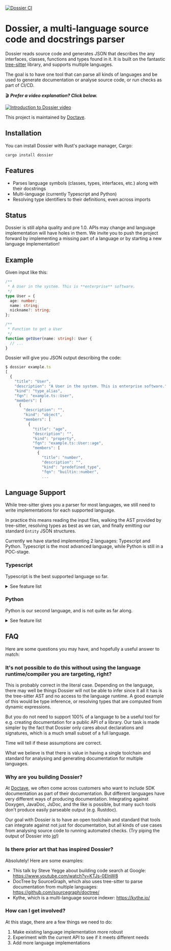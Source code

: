 [![Dossier CI](https://github.com/Doctave/dossier/actions/workflows/CI.yaml/badge.svg)](https://github.com/Doctave/dossier/actions/workflows/CI.yaml)

# Dossier, a multi-language source code and docstrings parser

Dossier reads source code and generates JSON that describes the any interfaces, classes, functions and types found in it. It is built on the fantastic [tree-sitter](https://tree-sitter.github.io/tree-sitter/) library, and supports multiple languages.

The goal is to have one tool that can parse all kinds of languages and be used to generate documentation or analyse source code, or run checks as part of CI/CD.

🎬 _**Prefer a video explanation? Click below.**_

[![Introduction to Dossier video](https://img.youtube.com/vi/kb1VRn0GIhA/0.jpg)](https://www.youtube.com/watch?v=kb1VRn0GIhA)

This project is maintained by [Doctave](https://www.doctave.com).

## Installation

You can install Dossier with Rust's package manager, Cargo:

```
cargo install dossier
```

## Features

- Parses language symbols (classes, types, interfaces, etc.) along with their docstrings
- Multi-language (currently Typescript and Python)
- Resolving type identifiers to their definitions, even across imports

## Status

Dossier is still alpha quality and pre 1.0. APIs may change and language implementation will have holes in them.
We invite you to push the project forward by implementing a missing part of a language or by starting a new language implementation!

## Example

Given input like this:

```typescript
/**
 * A User in the system. This is **enterprise** software.
 */
type User = {
  age: number;
  name: string;
  nickname?: string;
};

/**
 * Function to get a User
 */
function getUser(name: string): User {
  // ...
}
```

Dossier will give you JSON output describing the code:

```javascript
$ dossier example.ts
[
  {
    "title": "User",
    "description": "A User in the system. This is enterprise software.",
    "kind": "type_alias",
    "fqn": "example.ts::User",
    "members": [
      {
        "description": "",
        "kind": "object",
        "members": [
          {
            "title": "age",
            "description": "",
            "kind": "property",
            "fqn": "example.ts::User::age",
            "members": [
              {
                "title": "number",
                "description": "",
                "kind": "predefined_type",
                "fqn": "builtin::number",
                ...
```

## Language Support

While tree-sitter gives you a parser for most languages, we still need to write implementations for each supported language.

In practice this means reading the input files, walking the AST provided by tree-sitter, resolving types as best as we can, and finally emitting our standard `Entity` JSON structures.

Currently we have started implementing 2 languages: Typescript and Python. Typescript is the most advanced language, while Python is still in a POC-stage.

### Typescript

Typescript is the best supported language so far.

<details>
    <summary>See feature list</summary>

- ✅ Parsing classes, interfaces, type aliases, functions, etc.
- ✅ Including docstrings as part of the parsed entities
- ✅ Resolving type identifiers to their implementations based on their scope, even across imports (in most cases)

Here are some things that still need to be implemented:

- 🚧 Parsing docstrings (according to the [tsdoc standard](https://tsdoc.org/)?) and annotating entities based on it
- 🚧 More complex types (e.g. mapped types, nested types)

If you try out Dossier and find an issue or a language feature that has not been implemented, please file an issue!

</details>

### Python

Python is our second language, and is not quite as far along.

<details>
    <summary>See feature list</summary>

- ✅ Parsing classes with methods, and standalone function
- ✅ Basic type hints for built-in types
- ✅ Including docstrings as part of the parsed entities

Things that still need to be implemented:

- 🚧 Parsing docstrings and annotating entities based on it
- 🚧 Parsing anything from the `typing` module
- 🚧 Type resolution

</details>

## FAQ

Here are some questions you may have, and hopefully a useful answer to match:

### It's not possible to do this without using the language runtime/compiler you are targeting, right?

This is probably correct in the literal case. Depending on the language, there may well be things Dossier will not be able to infer since it all it has is the tree-sitter AST and no access to the language runtime. A good example of this would be type inference, or resolving types that are computed from dynamic expressions.

But you do not need to support 100% of a language to be a useful tool for e.g. creating documentation for a public API of a library. Our task is made simpler by the fact that Dossier only cares about declarations and signatures, which is a much small subset of a full language. 

Time will tell if these assumptions are correct.

What we believe is that there is value in having a single toolchain and standard for analysing and generating documentation for multiple languages.

### Why are you building Dossier?

At [Doctave](www.doctave.com), we often come across customers who want to include SDK documentation as part of their documentation. But different languages have very different ways of producing documentation. Integrating against Doxygen, JavaDoc, JsDoc, and the like is possible, but many such tools don't produce easily parseable output (e.g. Rustdoc).

Our goal with Dossier is to have an open toolchain and standard that tools can integrate against not just for documentation, but all kinds of use cases from analysing source code to running automated checks. (Try piping the output of Dossier into [jq](https://jqlang.github.io/jq/)!)

### Is there prior art that has inspired Dossier?

Absolutely! Here are some examples:

- This talk by Steve Yegge about building code search at Google: https://www.youtube.com/watch?v=KTJs-0EInW8
- DocTree by SourceGraph, which also uses tree-sitter to parse documentation from multiple languages: https://github.com/sourcegraph/doctree/
- Kythe, which is a multi-language source indexer: https://kythe.io/

### How can I get involved?

At this stage, there are a few things we need to do:

1. Make existing language implementation more robust
2. Experiment with the current API to see if it meets different needs
3. Add more language implementations
